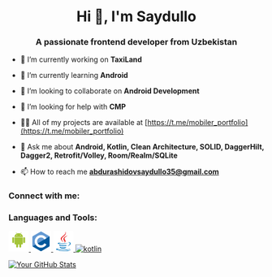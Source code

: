 <h1 align="center">Hi 👋, I'm Saydullo</h1>
<h3 align="center">A passionate frontend developer from Uzbekistan</h3>

- 🔭 I’m currently working on **TaxiLand**

- 🌱 I’m currently learning **Android**

- 👯 I’m looking to collaborate on **Android Development**

- 🤝 I’m looking for help with **CMP**

- 👨‍💻 All of my projects are available at [https://t.me/mobiler_portfolio](https://t.me/mobiler_portfolio)

- 💬 Ask me about **Android, Kotlin, Clean Architecture, SOLID, DaggerHilt, Dagger2, Retrofit/Volley, Room/Realm/SQLite**

- 📫 How to reach me **abdurashidovsaydullo35@gmail.com**

<h3 align="left">Connect with me:</h3>
<p align="left">
</p>

<h3 align="left">Languages and Tools:</h3>
<p align="left"> <a href="https://developer.android.com" target="_blank" rel="noreferrer"> <img src="https://raw.githubusercontent.com/devicons/devicon/master/icons/android/android-original-wordmark.svg" alt="android" width="40" height="40"/> </a> <a href="https://www.cprogramming.com/" target="_blank" rel="noreferrer"> <img src="https://raw.githubusercontent.com/devicons/devicon/master/icons/c/c-original.svg" alt="c" width="40" height="40"/> </a> <a href="https://www.java.com" target="_blank" rel="noreferrer"> <img src="https://raw.githubusercontent.com/devicons/devicon/master/icons/java/java-original.svg" alt="java" width="40" height="40"/> </a> <a href="https://kotlinlang.org" target="_blank" rel="noreferrer"> <img src="https://www.vectorlogo.zone/logos/kotlinlang/kotlinlang-icon.svg" alt="kotlin" width="40" height="40"/> </a> </p>

[![Your GitHub Stats](https://github-readme-stats.vercel.app/api?username=yourusername&count_private=true&show_icons=true&theme=radical)](https://github.com/abdurashidovvv)


